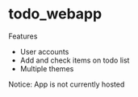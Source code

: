 # todo_webapp

Features
- User accounts
- Add and check items on todo list
- Multiple themes

Notice:  App is not currently hosted
